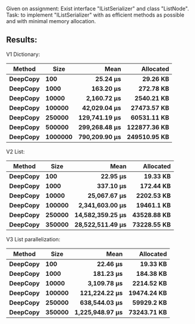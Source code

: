 Given on assignment: Exist interface "IListSerializer" and class "ListNode".<br>
Task: to implement "IListSerializer" with as efficient methods as possible and with minimal memory allocation.

## Results:
V1 Dictionary:

|   Method |    Size |          Mean |    Allocated |
|--------- |-------- |--------------:|-------------:|
| **DeepCopy** |     **100** |      **25.24 μs** |     **29.26 KB** |
| **DeepCopy** |    **1000** |     **163.20 μs** |    **272.78 KB** |
| **DeepCopy** |   **10000** |   **2,160.72 μs** |   **2540.21 KB** |
| **DeepCopy** |  **100000** |  **42,029.04 μs** |  **27473.57 KB** |
| **DeepCopy** |  **250000** | **129,741.19 μs** |  **60531.11 KB** |
| **DeepCopy** |  **500000** | **299,268.48 μs** | **122877.36 KB** |
| **DeepCopy** | **1000000** | **790,209.90 μs** | **249510.95 KB** |

V2 List:

|   Method |   Size |             Mean |   Allocated |
|--------- |------- |-----------------:|------------:|
| **DeepCopy** |    **100** |         **22.95 μs** |    **19.33 KB** |
| **DeepCopy** |   **1000** |        **337.10 μs** |   **172.44 KB** |
| **DeepCopy** |  **10000** |     **25,067.67 μs** |  **2202.53 KB** |
| **DeepCopy** | **100000** |  **2,341,603.00 μs** |  **19461.1 KB** |
| **DeepCopy** | **250000** | **14,582,359.25 μs** | **43528.88 KB** |
| **DeepCopy** | **350000** | **28,522,511.49 μs** | **73228.55 KB** |

V3 List parallelization:

|   Method |   Size |            Mean |   Allocated |
|--------- |------- |----------------:|------------:|
| **DeepCopy** |    **100** |        **22.46 μs** |    **19.33 KB** |
| **DeepCopy** |   **1000** |       **181.23 μs** |   **184.38 KB** |
| **DeepCopy** |  **10000** |     **3,109.78 μs** |  **2214.52 KB** |
| **DeepCopy** | **100000** |   **121,224.22 μs** | **19474.24 KB** |
| **DeepCopy** | **250000** |   **638,544.03 μs** |  **59929.2 KB** |
| **DeepCopy** | **350000** | **1,225,948.97 μs** | **73243.71 KB** |

